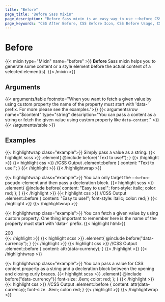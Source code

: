 ```yaml
---
title: "Before"
page_title: "Before Sass Mixin"
page_description: "Before Sass mixin is an easy way to use ::before CSS property. You can easily insert some text or design elements before the content of each selected element."
page_keywords: "CSS After Before, CSS Before Icon, CSS Before Usage, CSS Pseudo Classes, CSS Before Selector"
---
```


# Before

{{< mixin type="Mixin" name="before" >}}
**Before** Sass mixin helps you to generate some content or a style element before the actual content of a selected element(s).
{{< /mixin >}}

## Arguments

{{< arguments/table footnote="When you want to fetch a given value by using custom property the name of the property must start with 'data-' prefix. For more please see the examples.">}}
  {{< arguments/row name="$content" type="string" description="You can pass a content as a string or fetch the given value using custom property like `data-content`." >}}
{{< /arguments/table >}}

## Examples

{{< highlightwrap class="example">}}
Simply pass a value as a string.
{{< highlight scss >}}
.element{
  @include before("Text to use!");
}
{{< /highlight >}}
{{< highlight css >}}
//CSS Output
.element::before {
  content: "Text to use!";
}
{{< /highlight >}}
{{< /highlightwrap >}}

{{< highlightwrap class="example">}}
You can only target the `::before` pseudo-element and then pass a decleration block.
{{< highlight scss >}}
.element{
  @include before{
    content: "Easy to use!";
    font-style: italic;
    color: red;
  };
}
{{< /highlight >}}
{{< highlight css >}}
//CSS Output
.element::before {
  content: "Easy to use!";
  font-style: italic;
  color: red;
}
{{< /highlight >}}
{{< /highlightwrap >}}


{{< highlightwrap class="example">}}
You can fetch a given value by using custom property. One thing important to remember here is the name of the property must start with 'data-' prefix.
{{< highlight html>}}
<div class="element" data-currency="$">200</div>
{{< /highlight >}}
{{< highlight scss >}}
.element{
  @include before("data-currency");
}
{{< /highlight >}}
{{< highlight css >}}
//CSS Output
.element::before {
  content: attr(data-currency);
}
{{< /highlight >}}
{{< /highlightwrap >}}

{{< highlightwrap class="example">}}
You can pass a value for CSS content property as a string and a decleration block between the opening and closing curly braces.
{{< highlight scss >}}
.element{
  @include before("data-currency"){
    font-size: .8em;
    color: red;
  };
}
{{< /highlight >}}
{{< highlight css >}}
//CSS Output
.element::before {
  content: attr(data-currency);
  font-size: .8em;
  color: red;
}
{{< /highlight >}}
{{< /highlightwrap >}}


